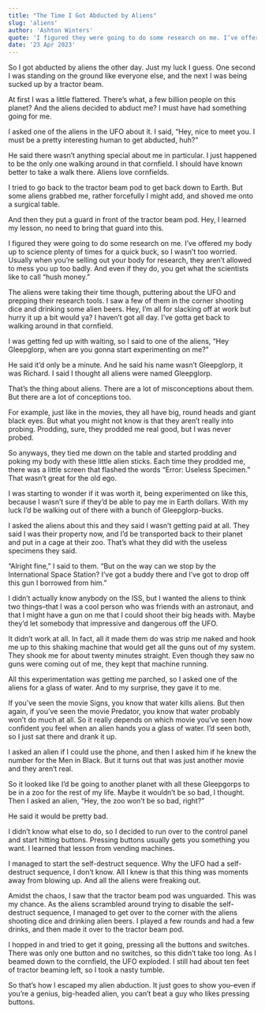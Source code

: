 ```yaml
---
title: "The Time I Got Abducted by Aliens"
slug: 'aliens'
author: 'Ashton Winters'
quote: 'I figured they were going to do some research on me. I’ve offered my body up to science plenty of times for a quick buck, so I wasn’t too worried. Usually when you’re selling out your body for research, they aren’t allowed to mess you up too badly.'
date: '23 Apr 2023'
---
```


So I got abducted by aliens the other day. Just my luck I guess. One second I was standing on the ground like everyone else, and the next I was being sucked up by a tractor beam.

At first I was a little flattered. There’s what, a few billion people on this planet? And the aliens decided to abduct me? I must have had something going for me.

I asked one of the aliens in the UFO about it. I said, “Hey, nice to meet you. I must be a pretty interesting human to get abducted, huh?”

He said there wasn’t anything special about me in particular. I just happened to be the only one walking around in that cornfield. I should have known better to take a walk there. Aliens love cornfields.

I tried to go back to the tractor beam pod to get back down to Earth. But some aliens grabbed me, rather forcefully I might add, and shoved me onto a surgical table.

And then they put a guard in front of the tractor beam pod. Hey, I learned my lesson, no need to bring that guard into this.

I figured they were going to do some research on me. I’ve offered my body up to science plenty of times for a quick buck, so I wasn’t too worried. Usually when you’re selling out your body for research, they aren’t allowed to mess you up too badly. And even if they do, you get what the scientists like to call “hush money.”

The aliens were taking their time though, puttering about the UFO and prepping their research tools. I saw a few of them in the corner shooting dice and drinking some alien beers. Hey, I’m all for slacking off at work but hurry it up a bit would ya? I haven’t got all day. I’ve gotta get back to walking around in that cornfield.

I was getting fed up with waiting, so I said to one of the aliens, “Hey Gleepglorp, when are you gonna start experimenting on me?”

He said it’d only be a minute. And he said his name wasn’t Gleepglorp, it was Richard. I said I thought all aliens were named Gleepglorp.

That’s the thing about aliens. There are a lot of misconceptions about them. But there are a lot of conceptions too.

For example, just like in the movies, they all have big, round heads and giant black eyes. But what you might not know is that they aren’t really into probing. Prodding, sure, they prodded me real good, but I was never probed.

So anyways, they tied me down on the table and started prodding and poking my body with these little alien sticks. Each time they prodded me, there was a little screen that flashed the words “Error: Useless Specimen.” That wasn’t great for the old ego.

I was starting to wonder if it was worth it, being experimented on like this, because I wasn’t sure if they’d be able to pay me in Earth dollars. With my luck I’d be walking out of there with a bunch of Gleepglorp-bucks.

I asked the aliens about this and they said I wasn’t getting paid at all. They said I was their property now, and I’d be transported back to their planet and put in a cage at their zoo. That’s what they did with the useless specimens they said.

“Alright fine,” I said to them. “But on the way can we stop by the International Space Station? I’ve got a buddy there and I’ve got to drop off this gun I borrowed from him.”

I didn’t actually know anybody on the ISS, but I wanted the aliens to think two things–that I was a cool person who was friends with an astronaut, and that I might have a gun on me that I could shoot their big heads with. Maybe they’d let somebody that impressive and dangerous off the UFO.

It didn’t work at all. In fact, all it made them do was strip me naked and hook me up to this shaking machine that would get all the guns out of my system. They shook me for about twenty minutes straight. Even though they saw no guns were coming out of me, they kept that machine running.

All this experimentation was getting me parched, so I asked one of the aliens for a glass of water. And to my surprise, they gave it to me.

If you’ve seen the movie Signs, you know that water kills aliens. But then again, if you’ve seen the movie Predator, you know that water probably won’t do much at all. So it really depends on which movie you’ve seen how confident you feel when an alien hands you a glass of water. I’d seen both, so I just sat there and drank it up.

I asked an alien if I could use the phone, and then I asked him if he knew the number for the Men in Black. But it turns out that was just another movie and they aren’t real.

So it looked like I’d be going to another planet with all these Gleepgorps to be in a zoo for the rest of my life. Maybe it wouldn’t be so bad, I thought. Then I asked an alien, “Hey, the zoo won’t be so bad, right?” 

He said it would be pretty bad.

I didn’t know what else to do, so I decided to run over to the control panel and start hitting buttons. Pressing buttons usually gets you something you want. I learned that lesson from vending machines.

I managed to start the self-destruct sequence. Why the UFO had a self-destruct sequence, I don’t know. All I knew is that this thing was moments away from blowing up. And all the aliens were freaking out.

Amidst the chaos, I saw that the tractor beam pod was unguarded. This was my chance. As the aliens scrambled around trying to disable the self-destruct sequence, I managed to get over to the corner with the aliens shooting dice and drinking alien beers. I played a few rounds and had a few drinks, and then made it over to the tractor beam pod.

I hopped in and tried to get it going, pressing all the buttons and switches. There was only one button and no switches, so this didn’t take too long. As I beamed down to the cornfield, the UFO exploded. I still had about ten feet of tractor beaming left, so I took a nasty tumble.

So that’s how I escaped my alien abduction. It just goes to show you–even if you’re a genius, big-headed alien, you can’t beat a guy who likes pressing buttons.
